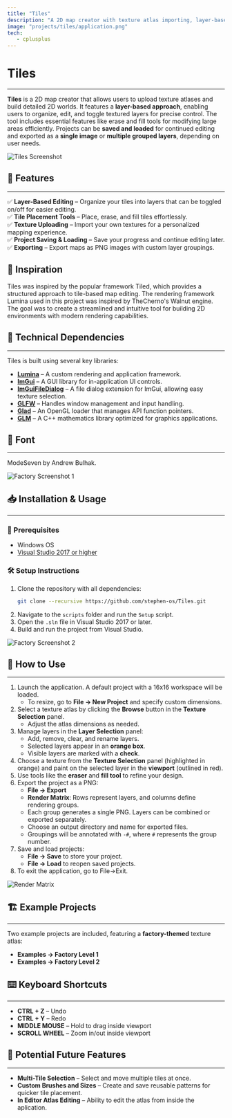 ```yaml
---
title: "Tiles"
description: "A 2D map creator with texture atlas importing, layer-based editing, and export features for building detailed 2D worlds."
image: "projects/tiles/application.png"
tech:
   - cplusplus
---
```

# Tiles

---

**Tiles** is a 2D map creator that allows users to upload texture atlases and build detailed 2D worlds. It features a **layer-based approach**, enabling users to organize, edit, and toggle textured layers for precise control. The tool includes essential features like erase and fill tools for modifying large areas efficiently. Projects can be **saved and loaded** for continued editing and exported as a **single image** or **multiple grouped layers**, depending on user needs.

![Tiles Screenshot](projects/tiles/application.png)

## 🚀 Features
---

✅ **Layer-Based Editing** – Organize your tiles into layers that can be toggled on/off for easier editing.  
✅ **Tile Placement Tools** – Place, erase, and fill tiles effortlessly.  
✅ **Texture Uploading** – Import your own textures for a personalized mapping experience.  
✅ **Project Saving & Loading** – Save your progress and continue editing later.  
✅ **Exporting** – Export maps as PNG images with custom layer groupings.

🎨 Inspiration
---

Tiles was inspired by the popular framework Tiled, which provides a structured approach to tile-based map editing. The rendering framework Lumina used in this project was inspired by TheCherno's Walnut engine. The goal was to create a streamlined and intuitive tool for building 2D environments with modern rendering capabilities.

## 🔧 Technical Dependencies
---

Tiles is built using several key libraries:
- **[Lumina](https://github.com/stephen-os/Lumina)** – A custom rendering and application framework.  
- **[ImGui](https://github.com/stephen-os/imgui)** – A GUI library for in-application UI controls.  
- **[ImGuiFileDialog](https://github.com/stephen-os/ImGuiFileDialog)** – A file dialog extension for ImGui, allowing easy texture selection.  
- **[GLFW](https://github.com/stephen-os/glfw)** – Handles window management and input handling.  
- **[Glad](https://github.com/stephen-os/glad)** – An OpenGL loader that manages API function pointers.  
- **[GLM](https://github.com/g-truc/glm)** – A C++ mathematics library optimized for graphics applications.  

## 🎨 Font
---

ModeSeven by Andrew Bulhak.

![Factory Screenshot 1](projects/tiles/factory-level-1.png)

## 📥 Installation & Usage
---

### 🔧 Prerequisites
- Windows OS  
- [Visual Studio 2017 or higher](https://visualstudio.microsoft.com/)  

### 🛠️ Setup Instructions
1. Clone the repository with all dependencies:
   ```sh
   git clone --recursive https://github.com/stephen-os/Tiles.git
   ```
2. Navigate to the `scripts` folder and run the `Setup` script.
3. Open the `.sln` file in Visual Studio 2017 or later.
4. Build and run the project from Visual Studio.

![Factory Screenshot 2](projects/tiles/factory-level-2.png)

## 🎨 How to Use
---

1. Launch the application. A default project with a 16x16 workspace will be loaded.
   - To resize, go to **File → New Project** and specify custom dimensions.
2. Select a texture atlas by clicking the **Browse** button in the **Texture Selection** panel.
   - Adjust the atlas dimensions as needed.
3. Manage layers in the **Layer Selection** panel:
   - Add, remove, clear, and rename layers.
   - Selected layers appear in an **orange box**.
   - Visible layers are marked with a **check**.
4. Choose a texture from the **Texture Selection** panel (highlighted in orange) and paint on the selected layer in the **viewport** (outlined in red).
5. Use tools like the **eraser** and **fill tool** to refine your design.
6. Export the project as a PNG:
   - **File → Export**
   - **Render Matrix**: Rows represent layers, and columns define rendering groups.
   - Each group generates a single PNG. Layers can be combined or exported separately.
   - Choose an output directory and name for exported files.
   - Groupings will be annotated with `-#`, where `#` represents the group number.
7. Save and load projects:
   - **File → Save** to store your project.
   - **File → Load** to reopen saved projects.
8. To exit the application, go to File->Exit.

![Render Matrix](projects/tiles/render-matrix.png)

## 🏗️ Example Projects
---

Two example projects are included, featuring a **factory-themed** texture atlas:
- **Examples → Factory Level 1**
- **Examples → Factory Level 2**

## ⌨️ Keyboard Shortcuts
---

- **CTRL + Z** – Undo  
- **CTRL + Y** – Redo  
- **MIDDLE MOUSE** – Hold to drag inside viewport
- **SCROLL WHEEL** – Zoom in/out inside viewport 

## 🚀 Potential Future Features
---

- **Multi-Tile Selection** – Select and move multiple tiles at once.
- **Custom Brushes and Sizes** – Create and save reusable patterns for quicker tile placement.
- **In Editor Atlas Editing** – Ability to edit the atlas from inside the aplication.

